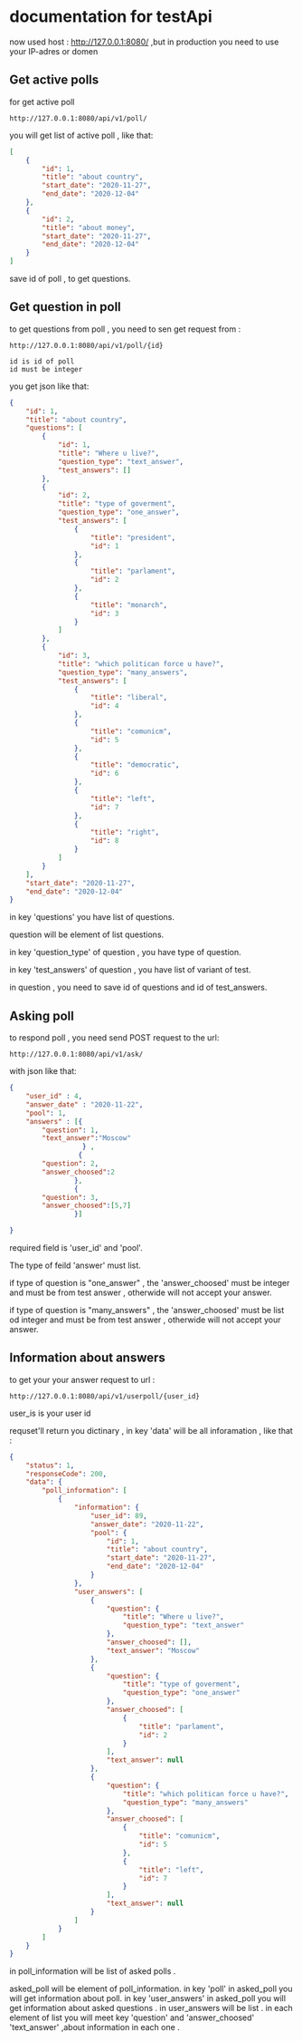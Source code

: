 # documentation for testApi 

now used host : http://127.0.0.1:8080/
,but in production you need to use your IP-adres or domen

## Get active polls

for get active poll 
```
http://127.0.0.1:8080/api/v1/poll/
```
you will get list of active poll , like that: 
```json
[
    {
        "id": 1,
        "title": "about country",
        "start_date": "2020-11-27",
        "end_date": "2020-12-04"
    },
    {
        "id": 2,
        "title": "about money",
        "start_date": "2020-11-27",
        "end_date": "2020-12-04"
    }
]
```
save id of poll , to get questions.

## Get question in poll

to get questions from poll , you need to sen get request  from :

```
http://127.0.0.1:8080/api/v1/poll/{id}

id is id of poll
id must be integer
```
you get json like that: 

```json
{
    "id": 1,
    "title": "about country",
    "questions": [
        {
            "id": 1,
            "title": "Where u live?",
            "question_type": "text_answer",
            "test_answers": []
        },
        {
            "id": 2,
            "title": "type of goverment",
            "question_type": "one_answer",
            "test_answers": [
                {
                    "title": "president",
                    "id": 1
                },
                {
                    "title": "parlament",
                    "id": 2
                },
                {
                    "title": "monarch",
                    "id": 3
                }
            ]
        },
        {
            "id": 3,
            "title": "which politican force u have?",
            "question_type": "many_answers",
            "test_answers": [
                {
                    "title": "liberal",
                    "id": 4
                },
                {
                    "title": "comunicm",
                    "id": 5
                },
                {
                    "title": "democratic",
                    "id": 6
                },
                {
                    "title": "left",
                    "id": 7
                },
                {
                    "title": "right",
                    "id": 8
                }
            ]
        }
    ],
    "start_date": "2020-11-27",
    "end_date": "2020-12-04"
}
```


in key 'questions' you have list of questions.

question will be element of list questions.

in key 'question_type' of question ,  you have type of question.

in key 'test_answers' of question ,  you have list of variant of test.

in question , you need to save id of questions and id of test_answers.


## Asking poll

to respond poll , you need send POST request to the url:

```
http://127.0.0.1:8080/api/v1/ask/
```

with json like that:

```json
{
	"user_id" : 4,
	"answer_date" : "2020-11-22",
	"pool": 1,
	"answers" : [{
		"question": 1,
		"text_answer":"Moscow"
		          } ,
		         {
		"question": 2,
		"answer_choosed":2
				},
				{
		"question": 3,
		"answer_choosed":[5,7]
				}]

}
```
required field is 'user_id' and 'pool'.

The type of feild 'answer'  must list.

if type of question is "one_answer" , the 'answer_choosed' must be integer and must be from test answer , otherwide will not accept your answer.

if type of question is "many_answers" , the 'answer_choosed' must be list od integer and must be from test answer , otherwide will not accept your answer.

## Information about answers

to get your your answer request to url :
```
http://127.0.0.1:8080/api/v1/userpoll/{user_id}
```

user_is is your user id

requset'll return you dictinary , in key 'data' will be all inforamation , 
like that :

```json
{
    "status": 1,
    "responseCode": 200,
    "data": {
        "poll_information": [
            {
                "information": {
                    "user_id": 89,
                    "answer_date": "2020-11-22",
                    "pool": {
                        "id": 1,
                        "title": "about country",
                        "start_date": "2020-11-27",
                        "end_date": "2020-12-04"
                    }
                },
                "user_answers": [
                    {
                        "question": {
                            "title": "Where u live?",
                            "question_type": "text_answer"
                        },
                        "answer_choosed": [],
                        "text_answer": "Moscow"
                    },
                    {
                        "question": {
                            "title": "type of goverment",
                            "question_type": "one_answer"
                        },
                        "answer_choosed": [
                            {
                                "title": "parlament",
                                "id": 2
                            }
                        ],
                        "text_answer": null
                    },
                    {
                        "question": {
                            "title": "which politican force u have?",
                            "question_type": "many_answers"
                        },
                        "answer_choosed": [
                            {
                                "title": "comunicm",
                                "id": 5
                            },
                            {
                                "title": "left",
                                "id": 7
                            }
                        ],
                        "text_answer": null
                    }
                ]
            }
        ]
    }
}
```
in poll_information will be list of asked polls .

asked_poll will be element of poll_information.
in key 'poll'  in asked_poll you will get information about poll.
in key 'user_answers'  in asked_poll you will get information about asked questions .
in user_answers will be list .
in each element of list you will meet key 'question' and 'answer_choosed' 'text_answer' ,about information in each one .
